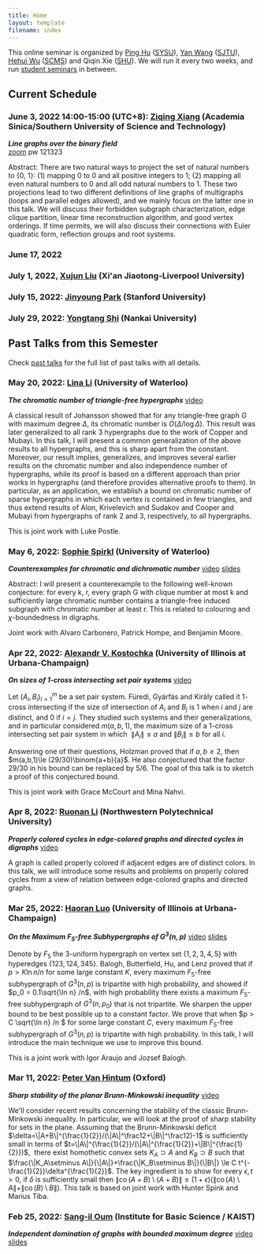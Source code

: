 ```yaml
---
title: Home
layout: template
filename: index
--- 
```



This online seminar is organized by [Ping Hu](https://hupple.github.io/) ([SYSU](http://www.sysu.edu.cn/en/index.htm)), [Yan Wang](https://math.sjtu.edu.cn/Default/teachershow/tags/MDAwMDAwMDAwMLKuetw) ([SJTU](https://www.sjtu.edu.cn/)), [Hehui Wu](http://www.scms.fudan.edu.cn/Data/View/432.html) ([SCMS](http://www.scms.fudan.edu.cn/)) and Qiqin Xie ([SHU](https://www.shu.edu.cn/)). We will run it every two weeks, and run [student seminars](student) in between.


<!-- You may also check our seminar schedule through [researchseminars.org](https://researchseminars.org/seminar/SCMSComb). --> 


## Current Schedule     

### June 3, 2022 14:00-15:00 (UTC+8): [Ziqing Xiang](http://ziqing.org/) (Academia Sinica/Southern University of Science and Technology)
_**Line graphs over the binary field**_     
[zoom](https://zoom.us/j/88691013445?pwd=dEVYcFd4NXJyY3pidVBIa0QzN1U0Zz09) pw 121323

Abstract: There are two natural ways to project the set of natural numbers to {0, 1}: (1) mapping 0 to 0 and all positive integers to 1; (2) mapping all even natural numbers to 0 and all odd natural numbers to 1. These two projections lead to two different definitions of line graphs of multigraphs (loops and parallel edges allowed), and we mainly focus on the latter one in this talk. We will discuss their forbidden subgraph characterization, edge clique partition, linear time reconstruction algorithm, and good vertex orderings. If time permits, we will also discuss their connections with Euler quadratic form, reflection groups and root systems.

### June 17, 2022

### July 1, 2022, [Xujun Liu](https://sites.google.com/view/xujunliu1993) (Xi'an Jiaotong-Liverpool University)

### July 15, 2022: [Jinyoung Park](https://sites.google.com/view/jinyoungpark) (Stanford University)

### July 29, 2022: [Yongtang Shi](https://my.nankai.edu.cn/combinatorics/syt/list.psp) (Nankai University)

## Past Talks from this Semester
Check [past talks](past) for the full list of past talks with all details.

### May 20, 2022: [Lina Li](https://sites.google.com/view/linali/) (University of Waterloo)
_**The chromatic number of triangle-free hypergraphs**_  [video](https://www.bilibili.com/video/BV1ug411o7SP/)

A classical result of Johansson showed that for any triangle-free graph $G$ with maximum degree $\Delta$, its chromatic number is $O(\Delta/\log\Delta)$. This result was later generalized to all rank 3 hypergraphs due to the work of Copper and Mubayi. In this talk, I will present a common generalization of the above results to all hypergraphs, and this is sharp apart from the constant. Moreover, our result implies, generalizes, and improves several earlier results on the chromatic number and also independence number of hypergraphs, while its proof is based on a different approach than prior works in hypergraphs (and therefore provides alternative proofs to them). In particular, as an application, we establish a bound on chromatic number of sparse hypergraphs in which each vertex is contained in few triangles, and thus extend results of Alon, Krivelevich and Sudakov and Cooper and Mubayi from hypergraphs of rank 2 and 3, respectively, to all hypergraphs.

This is joint work with Luke Postle.

### May 6, 2022: [Sophie Spirkl](https://sites.google.com/site/sophiespirkl/) (University of Waterloo)
_**Counterexamples for chromatic and dichromatic number**_   [video](https://www.bilibili.com/video/BV1bY411A7bc)    [slides](./slides/2022/talk_dichi_scms.pdf)

Abstract: I will present a counterexample to the following well-known conjecture: for every k, r, every graph G with clique number at most k and sufficiently large chromatic number contains a triangle-free induced subgraph with chromatic number at least r. This is related to colouring and $\chi$-boundedness in digraphs.

Joint work with Alvaro Carbonero, Patrick Hompe, and Benjamin Moore.

### Apr 22, 2022: [Alexandr V. Kostochka](https://kostochk.web.illinois.edu/) (University of Illinois at Urbana-Champaign)
_**On sizes of 1-cross intersecting set pair systems**_   [video](https://www.bilibili.com/video/BV15S4y1c7mA) 

Let ${(A_i,B_i)}_{i=1}^m$ be a set pair system. Füredi, Gyárfás and Király called it $1$-cross intersecting if the size of intersection of $A_i$ and $B_j$ is $1$ when $i$ and $j$ are distinct, and $0$ if $i=j$. They studied such systems and their generalizations, and in particular considered $m(a,b,1)$, the maximum size of a $1$-cross intersecting set pair system in which  $\|A_i\|\le a$ and $\|B_i\|\le b$ for all $i$.

Answering one of their questions, Holzman proved that if $a,b\ge 2$, then $m(a,b,1)\le (29/30)\binom{a+b}{a}$. He also conjectured that the factor $29/30$ in his bound can be replaced by $5/6$. The goal of this talk is to sketch a proof of this conjectured bound.

This is joint work with Grace McCourt and Mina Nahvi.

### Apr 8, 2022: [Ruonan Li](https://teacher.nwpu.edu.cn/m/2018010102) (Northwestern Polytechnical University)
_**Properly colored cycles in edge-colored graphs and directed cycles in digraphs**_      [video](https://www.bilibili.com/video/BV1NA4y197nk) 

A graph is called properly colored if adjacent edges are of distinct colors. In this talk, we will introduce some results and problems on properly colored cycles from a view of relation between edge-colored graphs and directed graphs. 

### Mar 25, 2022: [Haoran Luo](mailto:haoranl8@illinois.edu) (University of Illinois at Urbana-Champaign)
_**On the Maximum $F_5$-free Subhypergraphs of $G^3(n,p)$**_     [video](https://www.bilibili.com/video/BV1qq4y1v7HN/)     [slides](./slides/2022/20220325_randomF5.pdf)       

Denote by $F_5$ the $3$-uniform hypergraph on vertex set $\{1,2,3,4,5\}$ with hyperedges $\{123,124,345\}$. Balogh, Butterfield, Hu, and Lenz proved that if $p > K \ln n /n$ for some large constant $K$, every maximum $F_5$-free subhypergraph of $G^3(n,p)$ is tripartite with high probability, and showed if $p_0 = 0.1\sqrt{\ln n} /n$, with high probability there exists a maximum $F_5$-free subhypergraph of $G^3(n,p_0)$ that is not tripartite. We sharpen the upper bound to be best possible up to a constant factor. We prove that when $p > C \sqrt{\ln n} /n $ for some large constant $C$, every maximum $F_5$-free subhypergraph of $G^3(n, p)$ is tripartite with high probability. In this talk, I will introduce the main technique we use to improve this bound.

This is a joint work with Igor Araujo and Jozsef Balogh.

### Mar 11, 2022: [Peter Van Hintum](https://sites.google.com/view/petervanhintum) (Oxford)
_**Sharp stability of the planar Brunn-Minkowski inequality**_   [video](https://www.bilibili.com/video/BV1su411q7SP)

We'll consider recent results concerning the stability of the classic Brunn-Minkowski inequality. In particular, we will look at the proof of sharp stability for sets in the plane. Assuming that the Brunn-Minkowski deficit $\delta=\|A+B\|^{\frac{1}{2}}/(\|A\|^\frac12+\|B\|^\frac12)-1$ is sufficiently small in terms of $t=\|A\|^{\frac{1}{2}}/(\|A\|^{\frac{1}{2}}+\|B\|^{\frac{1}{2}})$,  there exist homothetic convex sets $K_A \supset A$ and $K_B\supset B$ such that $\frac{\|K_A\setminus A\|}{\|A\|}+\frac{\|K_B\setminus B\|}{\|B\|} \le C t^{-\frac{1}{2}}\delta^{\frac{1}{2}}$. The key ingredient is to show for every $\epsilon,t>0$, if $\delta$ is sufficiently small then $\|\operatorname{co}(A+B)\setminus (A+B)\|\le (1+\epsilon)(\|\operatorname{co}(A)\setminus A\|+\|\operatorname{co}(B)\setminus B\|)$. This talk is based on joint work with Hunter Spink and Marius Tiba.

### Feb 25, 2022: [Sang-il Oum](https://dimag.ibs.re.kr/home/sangil/) (Institute for Basic Science / KAIST)
_**Independent domination of graphs with bounded maximum degree**_      [video](https://www.bilibili.com/video/BV1VT4y1S7pX/)     [slides](./slides/2022/Independent_domination_20220225.pdf)
